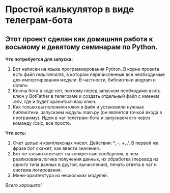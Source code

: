 # Простой калькулятор в виде телеграм-бота

## Этот проект сделан как домашняя работа к восьмому и девятому семинарам по Python. 

**Что потребуется для запуска:**

1. Бот написан на языке программирования Python. В корне проекта есть файл _requiraments_, в котором перечисленные все необходимые для импортирования модули. В частности, библиотеки aiogram и dotenv. 
2. Ключа бота в коде нет, поэтому перед запуском необходимо взять ключ у BotFather в телеграме и создать отдельный файл с именем .env, где и будет храниться ваш ключ. 
3. Как только вы положили ключ в файл и установили нужные библиотеки, запускаем модуль main.py (он является точкой входа в программу). Идем в чат телеграм-бота и запускаем его через команду /calc, все просто.

**Что есть:**

1. Счет целых и комплексных чисел. Действия: *, -, +, /. В первой же фразе бот скажет, как ввести значения. 
2. Бот не только отвечает на конкретные сообщения, в нем реализована логика получения данных, их обработка (перевод из одного типа данных в другой, вычисления), печать ответа в чат и система логирования. 
3. Мини-архитектура из нескольких модулей. 

*Всего хорошего!*